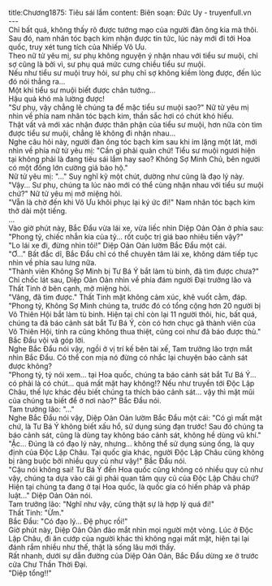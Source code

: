 title:Chương1875: Tiêu sái lắm
content:
Biên soạn: Đức Uy - truyenfull.vn<br>---<br>Chỉ bất quá, không thấy rõ được tướng mạo của người đàn ông kia mà thôi.<br>Sau đó, nam nhân tóc bạch kim nhận được tin tức, lúc này mới đi tới Hoa quốc, truy xét tung tích của Nhiếp Vô Ưu.<br>Theo nữ tử yêu mị, sư phụ không nguyện ý nhận nhau với tiểu sư muội, chỉ sợ cũng là bởi vì, sư phụ quá mức cưng chiều tiểu sư muội.<br>Nếu như tiểu sư muội truy hỏi, sư phụ chỉ sợ không kiềm lòng được, đến lúc đó nói thẳng ra…<br>Một khi tiểu sư muội biết được chân tướng...<br>Hậu quả khó mà lường được!<br>"Sư phụ, vậy chẳng lẽ chúng ta để mặc tiểu sư muội sao?" Nữ tử yêu mị nhìn về phía nam nhân tóc bạch kim, thần sắc hơi có chút khó hiểu.<br>Thật vất vả mới xác nhận được thân phận của tiểu sư muội, hơn nữa còn tìm được tiểu sư muội, chẳng lẽ không đi nhận nhau...<br>Nghe câu hỏi này, người đàn ông tóc bạch kim sau khi im lặng một lát, mới nhìn về phía nữ tử yêu mị: "Cần gì phải quản chứ! Tiểu sư muội ngươi hiện tại không phải là đang tiêu sái lắm hay sao? Không Sợ Minh Chủ, bên người có một đống lớn cường giả bảo hộ."<br>Nữ tử yêu mị: "..." Suy nghĩ kỹ một chút, dường như cũng là đạo lý này.<br>"Vậy... Sư phụ, chúng ta lúc nào mới có thể cùng nhận nhau với tiểu sư muội chứ?" Nữ tử yêu mị mở miệng hỏi.<br>"Vẫn là chờ đến khi Vô Ưu khôi phục lại ký ức đi!" Nam nhân tóc bạch kim thở dài một tiếng.<br>...<br>Vào giờ phút này, Bắc Đẩu vừa lái xe, vừa liếc nhìn Diệp Oản Oản ở phía sau: "Phong tỷ, chiếc nhẫn kia của tỷ... rốt cuộc trị giá bao nhiêu tiền vậy?"<br>"Lo lái xe đi, đừng nhìn tôi!" Diệp Oản Oản lườm Bắc Đẩu một cái.<br>"Ơ…" Bất đắc dĩ, Bắc Đẩu chỉ có thể chuyên tâm lái xe, không dám tiếp tục nhìn về phía sau lưng nữa.<br>"Thành viên Không Sợ Minh bị Tư Bá Ý bắt làm tù binh, đã tìm được chưa?" Chỉ chốc lát sau, Diệp Oản Oản nhìn về phía đám người Đại trưởng lão và Thất Tinh ở bên cạnh, mở miệng hỏi.<br>"Vâng, đã tìm được." Thất Tinh mặt không cảm xúc, khẽ vuốt cằm, đáp.<br>"Phong tỷ, Không Sợ Minh chúng ta, trước đó có tổng cộng hơn 20 người bị Vô Thiên Hội bắt làm tù binh. Hiện tại chỉ còn lại 11 người thôi, hic, bất quá, chúng ta đã báo cảnh sát bắt Tư Bá Ý, còn có hơn chục gã thành viên của Vô Thiên Hội, tính ra cũng không thua thiệt, cũng coi như đã báo được thù." Bắc Đẩu vội vã góp lời.<br>Nghe Bắc Đẩu nói vậy, ngồi ở vị trí kế bên tài xế, Tam trưởng lão trợn mắt nhìn Bắc Đẩu. Có thể con mịa nó đừng có nhắc lại chuyện báo cảnh sát được không?<br>"Phong tỷ, tỷ nói xem… tại Hoa quốc, chúng ta báo cảnh sát bắt Tư Bá Ý... có phải là có chút... quá mất mặt hay không!? Nếu như truyền tới Độc Lập Châu, thế lực khác đều biết chúng ta thích báo cảnh sát... vậy thì mặt mũi của chúng ta biết để ở nơi nào?" Bắc Đẩu nói.<br>Tam trưởng lão: "..."<br>Nghe Bắc Đẩu nói vậy, Diệp Oản Oản lườm Bắc Đẩu một cái: "Có gì mất mặt chứ, là Tư Bá Ý không biết xấu hổ, sử dụng súng đạn trước! Sau đó chúng ta báo cảnh sát, cũng là dùng tay không báo cảnh sát, không hề dùng vũ khí."<br>"Ặc... Đúng là có đạo lý này, nhưng... không thể sử dụng súng ống, là quy định của Độc Lập Châu. Tại quốc gia khác, người Độc Lập Châu cũng không bị ràng buộc bởi nhiều quy củ như vậy!" Bắc Đẩu nói.<br>"Cậu nói không sai! Tư Bá Ý đến Hoa quốc cũng không có nhiều quy củ như vậy, chúng ta dựa vào cái gì phải quan tâm quy củ của Độc Lập Châu chứ? Hiện tại chúng ta đang ở tại Hoa quốc, là quốc gia có hiến pháp và pháp luật..." Diệp Oản Oản nói.<br>Tam trưởng lão: "Nghĩ như vậy, cũng thật sự là hợp lý quá đi!"<br>Thất Tinh: "Ừm."<br>Bắc Đẩu: "Có đạo lý... Đệ phục rồi!"<br>Giờ phút này, Diệp Oản Oản đảo mắt nhìn mọi người một vòng. Lúc ở Độc Lập Châu, đi ăn cướp của người khác thì không ngại mất mặt, hiện tại lại đánh rắm nhiều như thế, thật là sống lâu mới thấy.<br>Rất nhanh, dưới sự dẫn đường của Diệp Oản Oản, Bắc Đẩu dừng xe ở trước cửa Chư Thần Thời Đại.<br>"Diệp tổng!!"